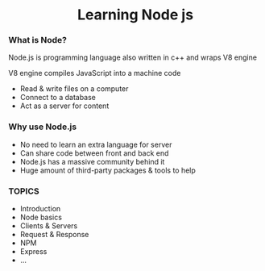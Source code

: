 <h1 align="center">Learning Node js</h2>

### What is Node?

Node.js is programming language also written in c++ and wraps V8 engine

V8 engine compiles JavaScript into a machine code

- Read & write files on a computer
- Connect to a database
- Act as a server for content

### Why use Node.js

- No need to learn an extra language for server
- Can share code between front and back end
- Node.js has a massive community behind it
- Huge amount of third-party packages & tools to help

### TOPICS

- Introduction
- Node basics
- Clients & Servers
- Request & Response
- NPM
- Express
- ...
 
